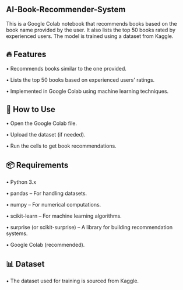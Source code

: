 
## AI-Book-Recommender-System

This is a Google Colab notebook that recommends books based on the book name provided by the user.
It also lists the top 50 books rated by experienced users. The model is trained using a dataset from Kaggle.


## 🔥 Features

&bull; Recommends books similar to the one provided.

&bull; Lists the top 50 books based on experienced users' ratings.

&bull; Implemented in Google Colab using machine learning techniques.



## 🚀 How to Use
&bull; Open the Google Colab file.

&bull; Upload the dataset (if needed).

&bull; Run the cells to get book recommendations.

## 📦 Requirements
&bull; Python 3.x

&bull; pandas – For handling datasets.

&bull; numpy – For numerical computations.

&bull; scikit-learn – For machine learning algorithms.

&bull; surprise (or scikit-surprise) – A library for building recommendation systems.

&bull; Google Colab (recommended).

## 📊 Dataset
&bull; The dataset used for training is sourced from Kaggle.





